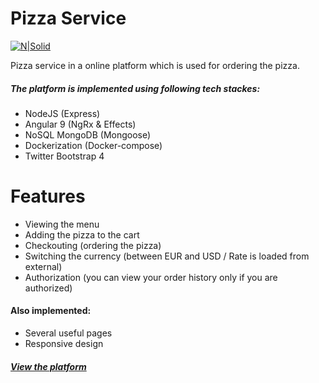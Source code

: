 # Pizza Service

[![N|Solid](https://pizza-order-service.herokuapp.com/assets/images/logo.png)](https://pizza-order-service.herokuapp.com/)

Pizza service in a online platform which is used for ordering the pizza. 
##### The platform is implemented using following tech stackes:

  - NodeJS (Express)
  - Angular 9 (NgRx & Effects)
  - NoSQL MongoDB (Mongoose)
  - Dockerization (Docker-compose)
  - Twitter Bootstrap 4

# Features

  - Viewing the menu
  - Adding the pizza to the cart
  - Checkouting (ordering the pizza)
  - Switching the currency (between EUR and USD / Rate is loaded from external)
  - Authorization (you can view your order history only if you are authorized)

#### Also implemented:
  - Several useful pages
  - Responsive design

##### [View the platform](https://pizza-order-service.herokuapp.com//)
